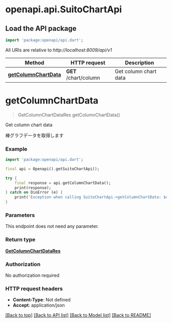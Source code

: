 # openapi.api.SuitoChartApi

## Load the API package
```dart
import 'package:openapi/api.dart';
```

All URIs are relative to *http://localhost:8009/api/v1*

Method | HTTP request | Description
------------- | ------------- | -------------
[**getColumnChartData**](SuitoChartApi.md#getcolumnchartdata) | **GET** /chart/column | Get column chart data


# **getColumnChartData**
> GetColumnChartDataRes getColumnChartData()

Get column chart data

棒グラフデータを取得します

### Example
```dart
import 'package:openapi/api.dart';

final api = Openapi().getSuitoChartApi();

try {
    final response = api.getColumnChartData();
    print(response);
} catch on DioError (e) {
    print('Exception when calling SuitoChartApi->getColumnChartData: $e\n');
}
```

### Parameters
This endpoint does not need any parameter.

### Return type

[**GetColumnChartDataRes**](GetColumnChartDataRes.md)

### Authorization

No authorization required

### HTTP request headers

 - **Content-Type**: Not defined
 - **Accept**: application/json

[[Back to top]](#) [[Back to API list]](../README.md#documentation-for-api-endpoints) [[Back to Model list]](../README.md#documentation-for-models) [[Back to README]](../README.md)

